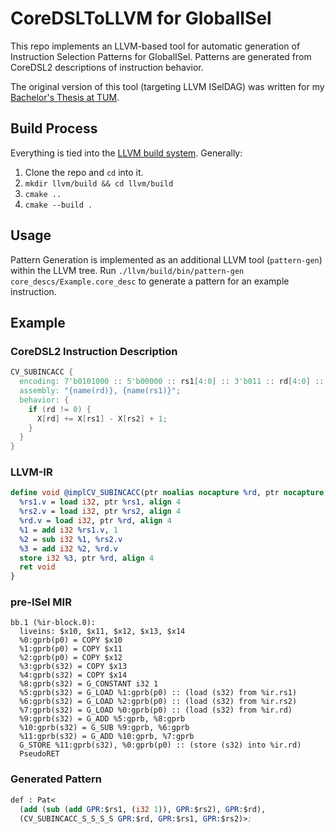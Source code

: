 # CoreDSLToLLVM for GlobalISel
This repo implements an LLVM-based tool for automatic generation of Instruction Selection Patterns for GlobalISel.
Patterns are generated from CoreDSL2 descriptions of instruction behavior.

The original version of this tool (targeting LLVM ISelDAG) was written for my [Bachelor's Thesis at TUM](https://github.com/user-attachments/files/17065465/Thesis_CoreDSL2LLVM.pdf).

## Build Process
Everything is tied into the [LLVM build system](https://llvm.org/docs/CMake.html). Generally:

1. Clone the repo and `cd` into it.
2. `mkdir llvm/build && cd llvm/build`
3. `cmake ..`
4. `cmake --build .`


## Usage
Pattern Generation is implemented as an additional LLVM tool (`pattern-gen`) within the LLVM tree. Run `./llvm/build/bin/pattern-gen core_descs/Example.core_desc` to generate a pattern for an example instruction.

## Example


### CoreDSL2 Instruction Description
```verilog
CV_SUBINCACC {
  encoding: 7'b0101000 :: 5'b00000 :: rs1[4:0] :: 3'b011 :: rd[4:0] :: 7'b0101011;
  assembly: "{name(rd)}, {name(rs1)}";
  behavior: {
    if (rd != 0) {
      X[rd] += X[rs1] - X[rs2] + 1;
    }
  }
}
```

### LLVM-IR
```llvm
define void @implCV_SUBINCACC(ptr noalias nocapture %rd, ptr nocapture readonly %rs1, ptr nocapture readonly %rs2, i32 %imm, i32 %imm2) local_unnamed_addr #0 {
  %rs1.v = load i32, ptr %rs1, align 4
  %rs2.v = load i32, ptr %rs2, align 4
  %rd.v = load i32, ptr %rd, align 4
  %1 = add i32 %rs1.v, 1
  %2 = sub i32 %1, %rs2.v
  %3 = add i32 %2, %rd.v
  store i32 %3, ptr %rd, align 4
  ret void
}
```

### pre-ISel MIR
```
bb.1 (%ir-block.0):
  liveins: $x10, $x11, $x12, $x13, $x14
  %0:gprb(p0) = COPY $x10
  %1:gprb(p0) = COPY $x11
  %2:gprb(p0) = COPY $x12
  %3:gprb(s32) = COPY $x13
  %4:gprb(s32) = COPY $x14
  %8:gprb(s32) = G_CONSTANT i32 1
  %5:gprb(s32) = G_LOAD %1:gprb(p0) :: (load (s32) from %ir.rs1)
  %6:gprb(s32) = G_LOAD %2:gprb(p0) :: (load (s32) from %ir.rs2)
  %7:gprb(s32) = G_LOAD %0:gprb(p0) :: (load (s32) from %ir.rd)
  %9:gprb(s32) = G_ADD %5:gprb, %8:gprb
  %10:gprb(s32) = G_SUB %9:gprb, %6:gprb
  %11:gprb(s32) = G_ADD %10:gprb, %7:gprb
  G_STORE %11:gprb(s32), %0:gprb(p0) :: (store (s32) into %ir.rd)
  PseudoRET
```

### Generated Pattern
```llvm
def : Pat<
  (add (sub (add GPR:$rs1, (i32 1)), GPR:$rs2), GPR:$rd),
  (CV_SUBINCACC_S_S_S_S GPR:$rd, GPR:$rs1, GPR:$rs2)>;
```

